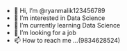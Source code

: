 - 👋 Hi, I’m @ryanmalik123456789
- 👀 I’m interested in Data Science
- 🌱 I’m currently learning Data Science
- 💞️ I’m looking for a job
- 📫 How to reach me ...(9834628524)

<!---
ryanmalik123456789/ryanmalik123456789 is a ✨ special ✨ repository because its `README.md` (this file) appears on your GitHub profile.
You can click the Preview link to take a look at your changes.
--->
